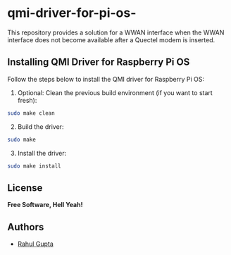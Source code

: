 # qmi-driver-for-pi-os-
This repository provides a solution for a WWAN interface when the WWAN interface does not become available after a Quectel modem is inserted.

## Installing QMI Driver for Raspberry Pi OS
Follow the steps below to install the QMI driver for Raspberry Pi OS:

1. Optional: Clean the previous build environment (if you want to start fresh):

```sh
sudo make clean
```

2. Build the driver:
```sh
sudo make
```

3. Install the driver:
```sh
sudo make install
```
## License
**Free Software, Hell Yeah!**

## Authors
- [Rahul Gupta](https://github.com/rahulelex)
